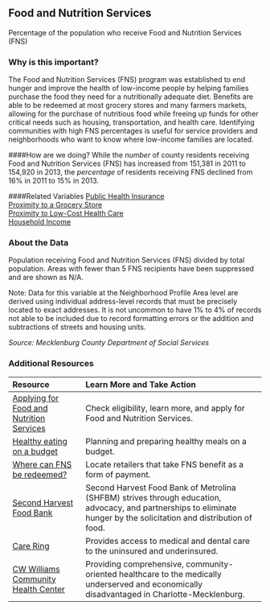 ## Food and Nutrition Services
Percentage of the population who receive Food and Nutrition Services (FNS)

### Why is this important?
The Food and Nutrition Services (FNS) program was established to end hunger and improve the health of low-income people by helping families purchase the food they need for a nutritionally adequate diet. Benefits are able to be redeemed at most grocery stores and many farmers markets, allowing for the purchase of nutritious food while freeing up funds for other critical needs such as housing, transportation, and health care. Identifying communities with high FNS percentages is useful for service providers and neighborhoods who want to know where low-income families are located.

####How are we doing?
While the *number* of county residents receiving Food and Nutrition Services (FNS) has increased from 151,381 in 2011 to 154,920 in 2013, the *percentage* of residents receiving FNS declined from 16% in 2011 to 15% in 2013.

####Related Variables
<a href="javascript:void(0)" onclick="model.metricId = 'm81'">Public Health Insurance</a>  
<a href="javascript:void(0)" onclick="model.metricId = 'm45'">Proximity to a Grocery Store</a>  
<a href="javascript:void(0)" onclick="model.metricId = 'm28'">Proximity to Low-Cost Health Care</a>  
<a href="javascript:void(0)" onclick="model.metricId = 'm37'">Household Income</a>  

### About the Data
Population receiving Food and Nutrition Services (FNS) divided by total population. Areas with fewer than 5 FNS recipients have been suppressed and are shown as N/A. 

Note: Data for this variable at the Neighborhood Profile Area level are derived using individual address-level records that must be precisely located to exact addresses. It is not uncommon to have 1% to 4% of records not able to be included due to record formatting errors or the addition and subtractions of streets and housing units.

_Source: Mecklenburg County Department of Social Services_

### Additional Resources
|Resource | Learn More and Take Action | 
|:--- | :--- |
|[Applying for Food and Nutrition Services](http://charmeck.org/mecklenburg/county/dss/Pages/Default.aspx)| Check eligibility, learn more, and apply for Food and Nutrition Services.
|[Healthy eating on a budget](http://www.choosemyplate.gov/budget/index.html)| Planning and preparing healthy meals on a budget.
|[Where can FNS be redeemed?](http://www.fns.usda.gov/snap/retailerlocator)| Locate retailers that take FNS benefit as a form of payment. 
|[Second Harvest Food Bank](http://www.secondharvestmetrolina.org/)| Second Harvest Food Bank of Metrolina (SHFBM) strives through education, advocacy, and partnerships to eliminate hunger by the solicitation and distribution of food. 
|[Care Ring](http://www.careringnc.org/)|Provides access to medical and dental care to the uninsured and underinsured.
|[CW Williams Community Health Center](http://www.cwwilliams.org/v5/index.php#info)| Providing comprehensive, community-oriented healthcare to the medically underserved and economically disadvantaged in Charlotte-Mecklenburg.
